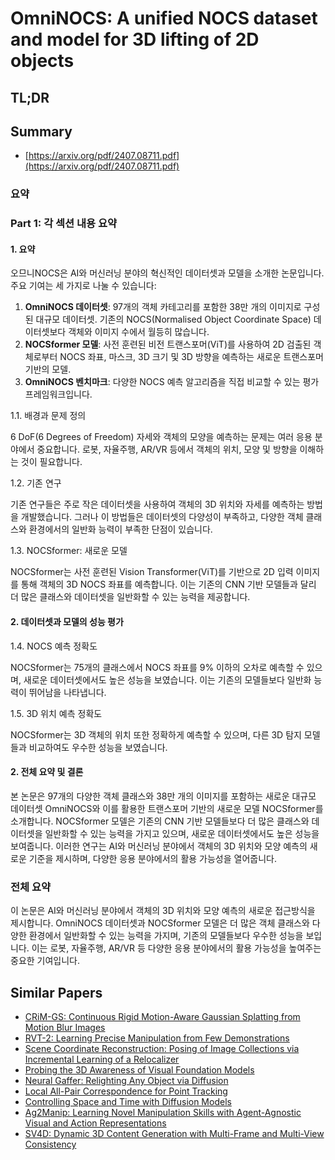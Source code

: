# OmniNOCS: A unified NOCS dataset and model for 3D lifting of 2D objects
## TL;DR
## Summary
- [https://arxiv.org/pdf/2407.08711.pdf](https://arxiv.org/pdf/2407.08711.pdf)

### 요약

### Part 1: 각 섹션 내용 요약

#### 1. 요약

오므니NOCS은 AI와 머신러닝 분야의 혁신적인 데이터셋과 모델을 소개한 논문입니다. 주요 기여는 세 가지로 나눌 수 있습니다:

1. **OmniNOCS 데이터셋**: 97개의 객체 카테고리를 포함한 38만 개의 이미지로 구성된 대규모 데이터셋. 기존의 NOCS(Normalised Object Coordinate Space) 데이터셋보다 객체와 이미지 수에서 월등히 많습니다.
2. **NOCSformer 모델**: 사전 훈련된 비전 트랜스포머(ViT)를 사용하여 2D 검출된 객체로부터 NOCS 좌표, 마스크, 3D 크기 및 3D 방향을 예측하는 새로운 트랜스포머 기반의 모델.
3. **OmniNOCS 벤치마크**: 다양한 NOCS 예측 알고리즘을 직접 비교할 수 있는 평가 프레임워크입니다.

1.1. 배경과 문제 정의

6 DoF(6 Degrees of Freedom) 자세와 객체의 모양을 예측하는 문제는 여러 응용 분야에서 중요합니다. 로봇, 자율주행, AR/VR 등에서 객체의 위치, 모양 및 방향을 이해하는 것이 필요합니다.

1.2. 기존 연구

기존 연구들은 주로 작은 데이터셋을 사용하여 객체의 3D 위치와 자세를 예측하는 방법을 개발했습니다. 그러나 이 방법들은 데이터셋의 다양성이 부족하고, 다양한 객체 클래스와 환경에서의 일반화 능력이 부족한 단점이 있습니다.

1.3. NOCSformer: 새로운 모델

NOCSformer는 사전 훈련된 Vision Transformer(ViT)를 기반으로 2D 입력 이미지를 통해 객체의 3D NOCS 좌표를 예측합니다. 이는 기존의 CNN 기반 모델들과 달리 더 많은 클래스와 데이터셋을 일반화할 수 있는 능력을 제공합니다.

#### 2. 데이터셋과 모델의 성능 평가

1.4. NOCS 예측 정확도

NOCSformer는 75개의 클래스에서 NOCS 좌표를 9% 이하의 오차로 예측할 수 있으며, 새로운 데이터셋에서도 높은 성능을 보였습니다. 이는 기존의 모델들보다 일반화 능력이 뛰어남을 나타냅니다.

1.5. 3D 위치 예측 정확도

NOCSformer는 3D 객체의 위치 또한 정확하게 예측할 수 있으며, 다른 3D 탐지 모델들과 비교하여도 우수한 성능을 보였습니다.

#### 2. 전체 요약 및 결론

본 논문은 97개의 다양한 객체 클래스와 38만 개의 이미지를 포함하는 새로운 대규모 데이터셋 OmniNOCS와 이를 활용한 트랜스포머 기반의 새로운 모델 NOCSformer를 소개합니다. NOCSformer 모델은 기존의 CNN 기반 모델들보다 더 많은 클래스와 데이터셋을 일반화할 수 있는 능력을 가지고 있으며, 새로운 데이터셋에서도 높은 성능을 보여줍니다. 이러한 연구는 AI와 머신러닝 분야에서 객체의 3D 위치와 모양 예측의 새로운 기준을 제시하며, 다양한 응용 분야에서의 활용 가능성을 열어줍니다.

### 전체 요약
이 논문은 AI와 머신러닝 분야에서 객체의 3D 위치와 모양 예측의 새로운 접근방식을 제시합니다. OmniNOCS 데이터셋과 NOCSformer 모델은 더 많은 객체 클래스와 다양한 환경에서 일반화할 수 있는 능력을 가지며, 기존의 모델들보다 우수한 성능을 보입니다. 이는 로봇, 자율주행, AR/VR 등 다양한 응용 분야에서의 활용 가능성을 높여주는 중요한 기여입니다.

## Similar Papers
- [CRiM-GS: Continuous Rigid Motion-Aware Gaussian Splatting from Motion Blur Images](2407.03923.md)
- [RVT-2: Learning Precise Manipulation from Few Demonstrations](2406.08545.md)
- [Scene Coordinate Reconstruction: Posing of Image Collections via Incremental Learning of a Relocalizer](2404.14351.md)
- [Probing the 3D Awareness of Visual Foundation Models](2404.08636.md)
- [Neural Gaffer: Relighting Any Object via Diffusion](2406.07520.md)
- [Local All-Pair Correspondence for Point Tracking](2407.15420.md)
- [Controlling Space and Time with Diffusion Models](2407.07860.md)
- [Ag2Manip: Learning Novel Manipulation Skills with Agent-Agnostic Visual and Action Representations](2404.17521.md)
- [SV4D: Dynamic 3D Content Generation with Multi-Frame and Multi-View Consistency](2407.17470.md)
